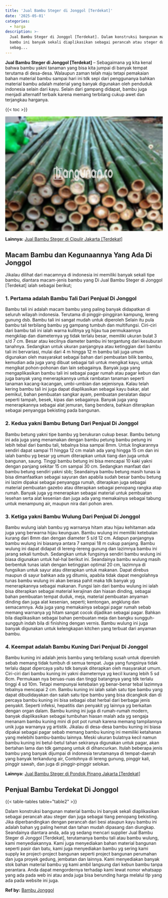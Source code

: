```yaml
---
title: 'Jual Bambu Steger di Jonggol [Terdekat]'
date: '2025-05-01'
categories:
  - harga
description: >-
  Jual Bambu Steger di Jonggol [Terdekat]. Dalam konstruksi bangunan material
  bambu ini banyak sekali diaplikasikan sebagai perancah atau steger dan juga
  sebag...
---
```


**Jual Bambu Steger di Jonggol \[Terdekat\]** – Sebagaimana yg kita kenal bahwa bambu yakni tanaman yang bisa kita jumpai di banyak tempat terutama di desa-desa. Walaupun zaman telah maju tetapi pemakaian bahan material bambu sampai hari ini tdk sepi dari penggunanya bahkan material bambu adalah material yang banyak digunakan oleh penduduk indonesia selain dari kayu. Selain dari gampang didapat, bambu juga menjadi alternatif terbaik karena memang terbilang cukup awet dan terjangkau harganya.

{{< toc >}}

![Jual Bambu Steger di Jonggol [Terdekat]](/images/jual-bambu-tali-23.png)

**Lainnya:** [Jual Bambu Steger di Cipulir Jakarta \[Terdekat\]](https://bambu.bangunan.co/jual-bambu-steger-di-cipulir-jakarta-terdekat/)

## Macam Bambu dan Kegunaannya Yang Ada Di Jonggol

Jikalau dilihat dari macamnya di indonesia ini memiliki banyak sekali tipe bambu, diantara macam-jenis bambu yang Di Jual Bambu Steger di Jonggol \[Terdekat\] ialah sebagai berikut;

### 1\. Pertama adalah Bambu Tali Dari Penjual Di Jonggol

Bambu tali ini adalah macam bambu yang paling banyak didapatkan di seluruh wilayah indonesia. Terutama di pinggir-pinggiran kampung, lereng gunung dsb. Bambu tali ini sangat mudah untuk diperoleh Selain itu pula bambu tali terbilang bambu yg gampang tumbuh dan multifungsi. Ciri-ciri dari bambu tali ini ialah warna kulitnya yg hijau tua permukaannya mengkilap dan diameternya yg tidak terlalu besar, memiliki ukuran bulat 3 s/d 7 cm. Besar atau kecilnya diameter bambu ini tergantung dari kesuburan tanahnya. Sedangkan untuk ukuran panjangnya atau ketinggian dari bambu tali ini bervariasi, mulai dari 4 m hingga 12 m bambu tali juga umum digunakan oleh masyarakat sebagai bahan dari pembuatan bilik bambu, kemudian ada juga yang dibuat sebagai tali untuk mengikat kayu, untuk mengikat pohon-pohonan dan lain sebagainya. Banyak juga yang mengaplikasikan bambu tali ini sebagai pagar rumah atau pagar kebun dan juga banyak yang menerapkannya untuk rambatan tanaman seperti tanaman kacang-kacangan, umbi-umbian dan sejenisnya. Kalau telah kering bambu tali ini juga dapat diaplikasikan sebagai kayu bakar, alat pemikul, bahan pembuatan sangkar ayam, pembuatan peralatan dapur seperti tampah, besek, kipas dan sebagainya. Banyak juga yang menerapkannya sebagai alat jemuran, tiang bendera, bahkan diterapkan sebagai penyangga bekisting pada bangunan.

### 2\. Kedua yakni Bambu Betung Dari Penjual Di Jonggol

Bambu betung yakni tipe bambu yg berukuran cukup besar. Bambu betung ini ada juga yang menamakan dengan bambu petung bambu petung ini lebih tebal dari bambu tali, tebalnya bisa sampai 8mm. Untuk lingkarannya sendiri dapat sampai 11 hingga 12 cm malah ada yang hingga 15 cm dan ini ialah bambu yg besar yg umum diterapkan untuk tiang dan juga untuk bangunan, saung. Tinggi bambu betung ini bisa mencapai 10 kaki yakni dengan panjang sekitar 15 cm sampai 30 cm. Sedangkan manfaat dari bambu betung sendiri yakni sbb; Seandainya bambu betung masih tunas ia bisa dimanfaatkan sebagai sayuran dan apabila sudah besar bambu betung ini lazim dipakai sebagai penyangga rumah, diterapkan juga sebagai material pembuatan gazebo atau diterapkan sebagai penopang rangka atap rumah. Banyak juga yg menerapkan sebagai material untuk pembuatan lesehan serta alat kesenian dan juga ada yang memakainya sebagai tabung untuk menampung air, maupun nira dari pohon aren.

### 3\. Ketiga yakni Bambu Wulung Dari Penjual Di Jonggol

Bambu wulung ialah bambu yg warnanya hitam atau hijau kehitaman ada juga yang berwarna hijau keunguan. Bambu wulung ini memiliki ketebalan kurang dari 8mm dan dengan diameter 5 s/d 12 cm. Adapun panjangnya bambu wulung ini biasanya antara 7 sampai 18 m cukup panjang. Bambu wulung ini dapat didapat di lereng-lereng gunung dan lazimnya bambu ini jarang sekali tumbuh. Sedangkan untuk fungsinya sendiri bambu wulung ini biasa digunakan untuk hal-hal berikut ini. Seandainya bambu wulung masih berbentuk tunas ialah dengan ketinggian optimal 20 cm, lazimnya di fungsikan untuk sayur atau diterapkan untuk makanan. Dapat direbus maupun di sayur bahkan ada yg ditumis, apabila tidak dapat mengolahnya tunas bambu wulung ini akan berasa pahit maka tdk banyak yg menerapkannya sebagai makanan. Fungsi lain dari bambu wulung ini ialah bisa diterapkan sebagai material kerajinan dan hiasan dinding, sebagai bahan pembuatan tempat duduk, meja, material pembuatan anyaman dinding dan juga alat kesenian, seperti; kentongan, angklung dan semacamnya. Ada juga yang memakainya sebagai pagar rumah sebab memang warnanya yg hitam sangat cocok dijadikan sebagai pagar. Bahkan bila diaplikasikan sebagai bahan pembuatan meja dan bangku sungguh-sungguh indah bila di finishing dengan vernis. Bambu wulung ini juga banyak digunakan untuk kelengkapan kitchen yang terbuat dari anyaman bambu.

### 4\. Keempat adalah Bambu Kuning Dari Penjual Di Jonggol

Bambu kuning ini adalah jenis bambu yang terbilang susah untuk diperoleh sebab memang tidak tumbuh di semua tempat. Juga yang fungsinya tidak terlalu dapat dipercaya yaitu tdk banyak diterapkan oleh masyarakat umum. Ciri-ciri dari bambu kuning ini yakni diameternya yg kecil kurang lebih 5 sd 8cm. Permukaan nya beruas-ruas dan tinggi batangnya yang tdk terlalu tinggi 4 sd 10m. Tetapi mempunyai ketebalan yg benar-benar tebal lazimnya tebalnya mencapai 2 cm. Bambu kuning ini ialah salah satu tipe bambu yang dapat dibudidayakan dan salah satu tipe bambu yang bisa dicangkok dan di percaya bambu kuning ini bisa sebagai obat herbal dari berbagai jenis penyakit. Seperti infeksi, hepatitis dan penyakit yg lainnya yg berkaitan dengan organ dalam. Bambu kuning ini juga di rumah-rumah modern, banyak diaplikasikan sebagai tumbuhan hiasan malah ada yg sengaja menanam bambu kuning mini di pot pot rumah karena memang tampilannya unik juga warnanya yg artistik. Jikalau di desa-desa bambu kuning ini biasa dipakai sebagai pagar sebab memang bambu kuning ini memiliki ketahanan yang melebihi bambu-bambu lainnya. Meski ukuran bulatnya kecil namun bambu kuning ini betul-betul tahan sekiranya digunakan untuk pagar, akan bertahan lama dan tdk gampang untuk di dihancurkan. Itulah beberapa jenis bambu yang banyak dijumpai di indonesia terutamanya di tempat-daerah yang banyak terkandung air, Contohnya di lereng gunung, pinggir kali, pinggir sawah, dan juga di pinggir-pinggir selokan.

**Lainnya:** [Jual Bambu Steger di Pondok Pinang Jakarta \[Terdekat\]](https://bambu.bangunan.co/jual-bambu-steger-di-pondok-pinang-jakarta-terdekat/)

## Penjual Bambu Terdekat Di Jonggol

{{< table-tables table="table2" >}}

Dalam konstruksi bangunan material bambu ini banyak sekali diaplikasikan sebagai perancah atau steger dan juga sebagai tiang penopang bekisting. Jika diperbandingkan dengan perancah dari besi ataupun kayu bambu ini adalah bahan yg paling hemat dan tahan mudah dipasang dan diungkap. Seandainya diantara anda, ada yg sedang mencari supplier Jual Bambu Steger di Jonggol \[Terdekat\], terutamanya bambu tali atau bambu wulung, kami menyediakannya. Kami juga menyediakan bahan material bangunan seperti pasir dan batu, kami juga menyediakan bambu yg sering kami supply ke project-project bangunan seperti project bangunan perumahan dan juga proyek gedung, jembatan dan lainnya. Kami menyediakan banyak stok bahan material bambu yg kami ambil langsung dari kebun bambu tanpa perantara. Anda dapat mengordernya terhadap kami lewat nomor whatsapp yang ada pada web ini atau anda juga bisa berunding harga melalui tlp yang ada pada website ini juga.

**Ref by:** [Bambu Jonggol](https://id.wikipedia.org/wiki/Bambu)
